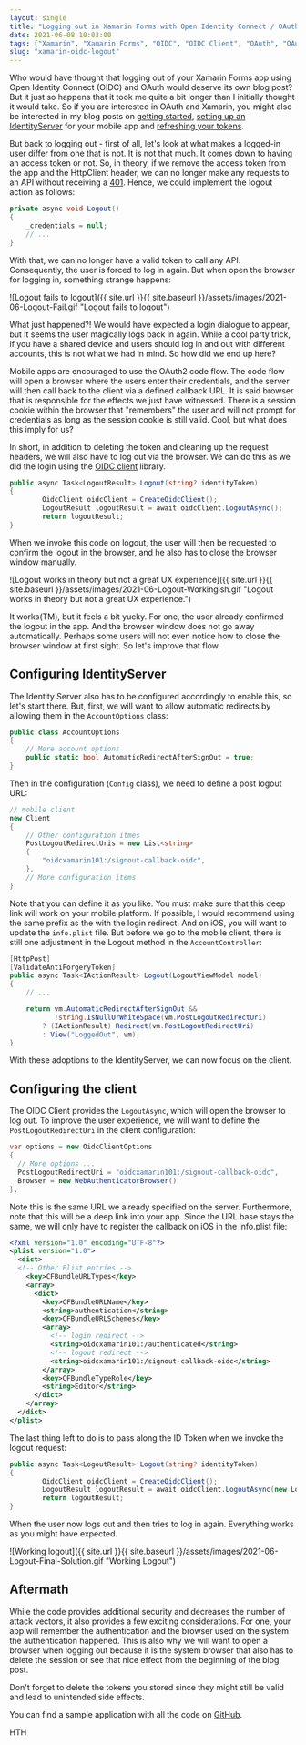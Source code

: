 ```yaml
---
layout: single
title: "Logging out in Xamarin Forms with Open Identity Connect / OAuth2"
date: 2021-06-08 10:03:00
tags: ["Xamarin", "Xamarin Forms", "OIDC", "OIDC Client", "OAuth", "OAuth2"]
slug: "xamarin-oidc-logout"
---
```


Who would have thought that logging out of your Xamarin Forms app using Open Identity Connect (OIDC) and OAuth would deserve its own blog post? But it just so happens that it took me quite a bit longer than I initially thought it would take. So if you are interested in OAuth and Xamarin, you might also be interested in my blog posts on [getting started](https://mallibone.com/post/xamarin-oidc), [setting up an IdentityServer](https://mallibone.com/post/xamarin-identity-server) for your mobile app and [refreshing your tokens](https://mallibone.com/post/xamarin-oidc-refresh).

But back to logging out - first of all, let's look at what makes a logged-in user differ from one that is not. It is not that much. It comes down to having an access token or not. So, in theory, if we remove the access token from the app and the HttpClient header, we can no longer make any requests to an API without receiving a [401](https://en.wikipedia.org/wiki/List_of_HTTP_status_codes#4xx_client_errors). Hence, we could implement the logout action as follows:

<!--more-->

```c#
private async void Logout()
{
    _credentials = null;
    // ...
}
```

With that, we can no longer have a valid token to call any API. Consequently, the user is forced to log in again. But when open the browser for logging in, something strange happens:

![Logout fails to logout]({{ site.url }}{{ site.baseurl }}/assets/images/2021-06-Logout-Fail.gif "Logout fails to logout")

What just happened?! We would have expected a login dialogue to appear, but it seems the user magically logs back in again. While a cool party trick, if you have a shared device and users should log in and out with different accounts, this is not what we had in mind. So how did we end up here?

Mobile apps are encouraged to use the OAuth2 code flow. The code flow will open a browser where the users enter their credentials, and the server will then call back to the client via a defined callback URL. It is said browser that is responsible for the effects we just have witnessed. There is a session cookie within the browser that "remembers" the user and will not prompt for credentials as long as the session cookie is still valid. Cool, but what does this imply for us?

In short, in addition to deleting the token and cleaning up the request headers, we will also have to log out via the browser. We can do this as we did the login using the [OIDC client](https://www.nuget.org/packages/IdentityModel.OidcClient/) library.

```c#
public async Task<LogoutResult> Logout(string? identityToken)
{
        OidcClient oidcClient = CreateOidcClient();
        LogoutResult logoutResult = await oidcClient.LogoutAsync();
        return logoutResult;
}
```

When we invoke this code on logout, the user will then be requested to confirm the logout in the browser, and he also has to close the browser window manually.

![Logout works in theory but not a great UX experience]({{ site.url }}{{ site.baseurl }}/assets/images/2021-06-Logout-Workingish.gif "Logout works in theory but not a great UX experience.")

It works(TM), but it feels a bit yucky. For one, the user already confirmed the logout in the app. And the browser window does not go away automatically. Perhaps some users will not even notice how to close the browser window at first sight. So let's improve that flow.

## Configuring IdentityServer

The Identity Server also has to be configured accordingly to enable this, so let's start there. But, first, we will want to allow automatic redirects by allowing them in the `AccountOptions` class:

```c#
public class AccountOptions
{
    // More account options
    public static bool AutomaticRedirectAfterSignOut = true;
}
```

Then in the configuration (`Config` class), we need to define a post logout URL:

```c#
// mobile client
new Client
{
    // Other configuration itmes
    PostLogoutRedirectUris = new List<string>
    {
        "oidcxamarin101:/signout-callback-oidc",
    },
    // More configuration items
}
```

Note that you can define it as you like. You must make sure that this deep link will work on your mobile platform. If possible, I would recommend using the same prefix as the with the login redirect. And on iOS, you will want to update the `info.plist` file. But before we go to the mobile client, there is still one adjustment in the Logout method in the `AccountController`:

```c#
[HttpPost]
[ValidateAntiForgeryToken]
public async Task<IActionResult> Logout(LogoutViewModel model)
{
    // ...

    return vm.AutomaticRedirectAfterSignOut &&
           !string.IsNullOrWhiteSpace(vm.PostLogoutRedirectUri)
        ? (IActionResult) Redirect(vm.PostLogoutRedirectUri)
        : View("LoggedOut", vm);
}

```

With these adoptions to the IdentityServer, we can now focus on the client.

## Configuring the client

The OIDC Client provides the `LogoutAsync`, which will open the browser to log out. To improve the user experience, we will want to define the `PostLogoutRedirectUri` in the client configuration:

```c#
var options = new OidcClientOptions
{
  // More options ...
  PostLogoutRedirectUri = "oidcxamarin101:/signout-callback-oidc",
  Browser = new WebAuthenticatorBrowser()
};
```

Note this is the same URL we already specified on the server. Furthermore, note that this will be a deep link into your app. Since the URL base stays the same, we will only have to register the callback on iOS in the info.plist file:

```xml
<?xml version="1.0" encoding="UTF-8"?>
<plist version="1.0">
  <dict>
  <!-- Other Plist entries -->
    <key>CFBundleURLTypes</key>
    <array>
      <dict>
        <key>CFBundleURLName</key>
        <string>authentication</string>
        <key>CFBundleURLSchemes</key>
        <array>
          <!-- login redirect -->
          <string>oidcxamarin101:/authenticated</string>
          <!-- logout redirect -->
          <string>oidcxamarin101:/signout-callback-oidc</string>
        </array>
        <key>CFBundleTypeRole</key>
        <string>Editor</string>
      </dict>
    </array>
  </dict>
</plist>
```

The last thing left to do is to pass along the ID Token when we invoke the logout request:

```c#
public async Task<LogoutResult> Logout(string? identityToken)
{
        OidcClient oidcClient = CreateOidcClient();
        LogoutResult logoutResult = await oidcClient.LogoutAsync(new LogoutRequest{IdTokenHint = identityToken});
        return logoutResult;
}
```

When the user now logs out and then tries to log in again. Everything works as you might have expected.

![Working logout]({{ site.url }}{{ site.baseurl }}/assets/images/2021-06-Logout-Final-Solution.gif "Working Logout")



## Aftermath

While the code provides additional security and decreases the number of attack vectors, it also provides a few exciting considerations. For one, your app will remember the authentication and the browser used on the system the authentication happened. This is also why we will want to open a browser when logging out because it is the system browser that also has to delete the session or see that nice effect from the beginning of the blog post.

Don't forget to delete the tokens you stored since they might still be valid and lead to unintended side effects.

You can find a sample application with all the code on [GitHub](https://github.com/mallibone/XamarinIdentity101).

HTH
